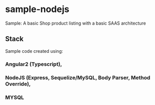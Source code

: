 # sample-nodejs
Sample: A basic Shop product listing with a basic SAAS architecture


## Stack
Sample code created using:
### Angular2 (Typescript), 
### NodeJS (Express, Sequelize/MySQL, Body Parser, Method Override), 
### MYSQL